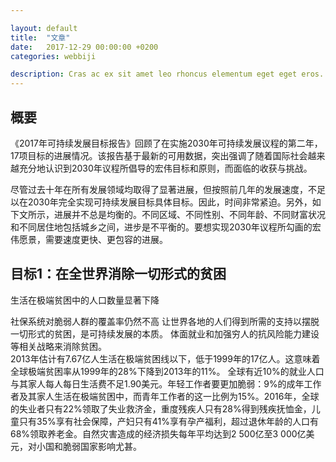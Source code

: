 ```yaml
--- 

layout: default
title:  "文章" 
date:   2017-12-29 00:00:00 +0200
categories: webbiji 

description: Cras ac ex sit amet leo rhoncus elementum eget eget eros. Curabitur venenatis lacus eget tempus consequat. Duis feugiat vehicula bibendum. Aliquam imperdiet tortor in diam viverra scelerisque. Vestibulum erat odio, rutrum nec volutpat et, mattis id diam.
---
```

 

## 概要 

《2017年可持续发展目标报告》回顾了在实施2030年可持续发展议程的第二年，17项目标的进展情况。该报告基于最新的可用数据，突出强调了随着国际社会越来越充分地认识到2030年议程所倡导的宏伟目标和原则，而面临的收获与挑战。 

 
尽管过去十年在所有发展领域均取得了显著进展，但按照前几年的发展速度，不足以在2030年完全实现可持续发展目标具体目标。因此，时间非常紧迫。另外，如下文所示，进展并不总是均衡的。不同区域、不同性别、不同年龄、不同财富状况和不同居住地包括城乡之间，进步是不平衡的。要想实现2030年议程所勾画的宏伟愿景，需要速度更快、更包容的进展。 


 


 
## 目标1：在全世界消除一切形式的贫困 


 
生活在极端贫困中的人口数量显著下降    

社保系统对脆弱人群的覆盖率仍然不高 
让世界各地的人们得到所需的支持以摆脱一切形式的贫困，是可持续发展的本质。 体面就业和加强穷人的抗风险能力建设等相关战略来消除贫困。  
2013年估计有7.67亿人生活在极端贫困线以下，低于1999年的17亿人。这意味着全球极端贫困率从1999年的28%下降到2013年的11%。 
全球有近10%的就业人口与其家人每人每日生活费不足1.90美元。年轻工作者要更加脆弱：9%的成年工作者及其家人生活在极端贫困中，而青年工作者的这一比例为15%。2016年，全球的失业者只有22%领取了失业救济金，重度残疾人只有28%得到残疾抚恤金，儿童只有35%享有社会保障，产妇只有41%享有孕产福利，超过退休年龄的人口有68%领取养老金。自然灾害造成的经济损失每年平均达到2 500亿至3 000亿美元，对小国和脆弱国家影响尤甚。